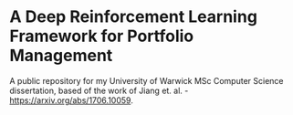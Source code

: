 # A Deep Reinforcement Learning Framework for Portfolio Management
A public repository for my University of Warwick MSc Computer Science dissertation, based of the work of Jiang et. al. - https://arxiv.org/abs/1706.10059.
